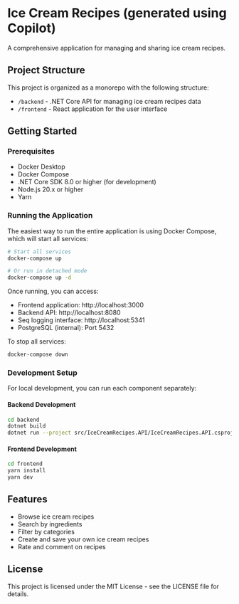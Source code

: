 # Ice Cream Recipes (generated using Copilot)

A comprehensive application for managing and sharing ice cream recipes.

## Project Structure

This project is organized as a monorepo with the following structure:

- `/backend` - .NET Core API for managing ice cream recipes data
- `/frontend` - React application for the user interface

## Getting Started

### Prerequisites

- Docker Desktop
- Docker Compose
- .NET Core SDK 8.0 or higher (for development)
- Node.js 20.x or higher
- Yarn

### Running the Application

The easiest way to run the entire application is using Docker Compose, which will start all services:

```bash
# Start all services
docker-compose up

# Or run in detached mode
docker-compose up -d
```

Once running, you can access:

- Frontend application: http://localhost:3000
- Backend API: http://localhost:8080
- Seq logging interface: http://localhost:5341
- PostgreSQL (internal): Port 5432

To stop all services:

```bash
docker-compose down
```

### Development Setup

For local development, you can run each component separately:

#### Backend Development

```bash
cd backend
dotnet build
dotnet run --project src/IceCreamRecipes.API/IceCreamRecipes.API.csproj
```

#### Frontend Development

```bash
cd frontend
yarn install
yarn dev
```

## Features

- Browse ice cream recipes
- Search by ingredients
- Filter by categories
- Create and save your own ice cream recipes
- Rate and comment on recipes

## License

This project is licensed under the MIT License - see the LICENSE file for details.
